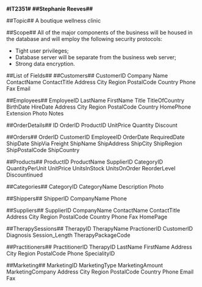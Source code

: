 **#IT2351#**
**##Stephanie Reeves##**

##Topic##
A boutique wellness clinic

##Scope##
All of the major components of the business will be housed in the database and will employ the following security protocols:
  - Tight user privileges;
  - Database server will be separate from the business web server;
  - Strong data encryption.

##List of Fields##
##Customers##
CustomerID
Company Name
ContactName
ContactTitle
Address
City
Region
PostalCode
Country
Phone
Fax
Email

##Employees##
EmployeeID
LastName
FirstName
Title
TitleOfCountry
BirthDate
HireDate
Address
City
Region
PostalCode
Country
HomePhone
Extension
Photo
Notes

##OrderDetails##
ID
OrderID
ProductID
UnitPrice
Quantity
Discount

##Orders##
OrderID
CustomerID
EmployeeID
OrderDate
RequiredDate
ShipDate
ShipVia
Freight
ShipName
ShipAddress
ShipCity
ShipRegion
ShipPostalCode
ShipCountry

##Products##
ProductID
ProductName
SupplierID
CategoryID
QuantityPerUnit
UnitPrice
UnitsInStock
UnitsOnOrder
ReorderLevel
Discountinued

##Categories##
CategoryID
CategoryName
Description
Photo

##Shippers##
ShipperID
CompanyName
Phone

##Suppliers##
SupplierID
CompanyName
ContactName
ContactTitle
Address
City
Region
PostalCode
Country
Phone
Fax
HomePage

##TherapySessions##
TherapyID
TherapyName
PractionerID
CustomerID
Diagnosis
Session_Length
TherapyPackageCode

##Practitioners##
PractitionerID
TherapyID
LastName
FirstName
Address
City
Region
PostalCode
Phone
SpecialityID

##Marketing##
MarketingID
MarketingType
MarketingAmount
MarketingCompany
Address
City
Region
PostalCode
Country
Phone
Email
Fax




